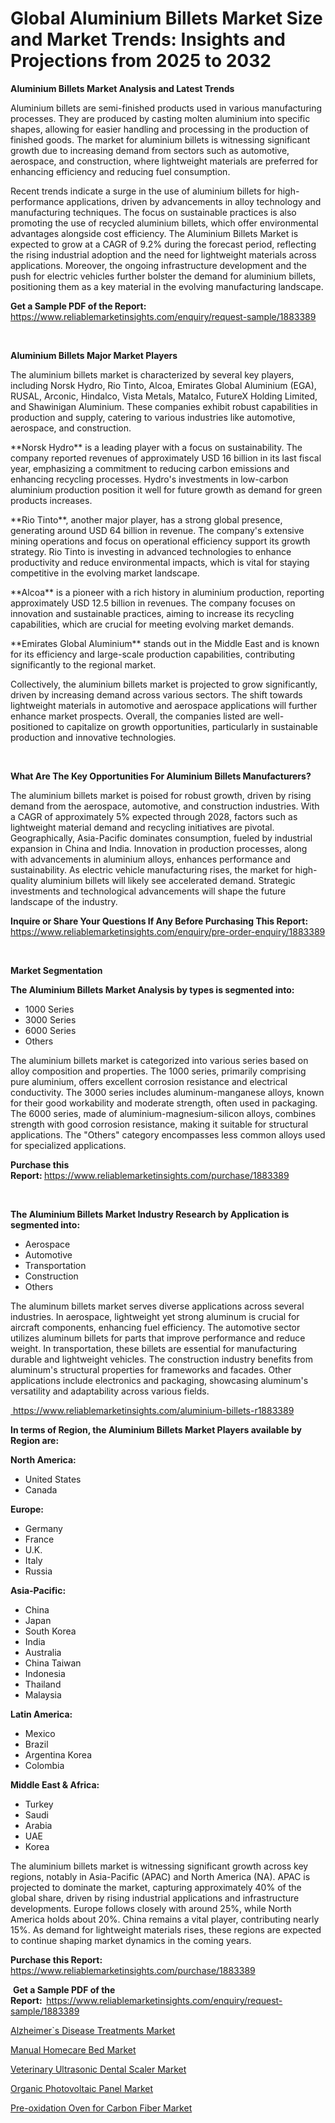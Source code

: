 <p><h1>Global Aluminium Billets Market Size and Market Trends: Insights and Projections from 2025 to 2032</h1></p><p><strong>Aluminium Billets Market Analysis and Latest Trends</strong></p>
<p><p>Aluminium billets are semi-finished products used in various manufacturing processes. They are produced by casting molten aluminium into specific shapes, allowing for easier handling and processing in the production of finished goods. The market for aluminium billets is witnessing significant growth due to increasing demand from sectors such as automotive, aerospace, and construction, where lightweight materials are preferred for enhancing efficiency and reducing fuel consumption.</p><p>Recent trends indicate a surge in the use of aluminium billets for high-performance applications, driven by advancements in alloy technology and manufacturing techniques. The focus on sustainable practices is also promoting the use of recycled aluminium billets, which offer environmental advantages alongside cost efficiency. The Aluminium Billets Market is expected to grow at a CAGR of 9.2% during the forecast period, reflecting the rising industrial adoption and the need for lightweight materials across applications. Moreover, the ongoing infrastructure development and the push for electric vehicles further bolster the demand for aluminium billets, positioning them as a key material in the evolving manufacturing landscape.</p></p>
<p><strong>Get a Sample PDF of the Report:&nbsp;</strong> <a href="https://www.reliablemarketinsights.com/enquiry/request-sample/1883389?utm_campaign=2217&utm_medium=2&utm_source=Github&utm_content=ia&utm_term=31012025&utm_id=aluminium-billets">https://www.reliablemarketinsights.com/enquiry/request-sample/1883389</a></p>
<p>&nbsp;</p>
<p><strong>Aluminium Billets Major Market Players</strong></p>
<p><p>The aluminium billets market is characterized by several key players, including Norsk Hydro, Rio Tinto, Alcoa, Emirates Global Aluminium (EGA), RUSAL, Arconic, Hindalco, Vista Metals, Matalco, FutureX Holding Limited, and Shawinigan Aluminium. These companies exhibit robust capabilities in production and supply, catering to various industries like automotive, aerospace, and construction.</p><p>**Norsk Hydro** is a leading player with a focus on sustainability. The company reported revenues of approximately USD 16 billion in its last fiscal year, emphasizing a commitment to reducing carbon emissions and enhancing recycling processes. Hydro's investments in low-carbon aluminium production position it well for future growth as demand for green products increases.</p><p>**Rio Tinto**, another major player, has a strong global presence, generating around USD 64 billion in revenue. The company's extensive mining operations and focus on operational efficiency support its growth strategy. Rio Tinto is investing in advanced technologies to enhance productivity and reduce environmental impacts, which is vital for staying competitive in the evolving market landscape.</p><p>**Alcoa** is a pioneer with a rich history in aluminium production, reporting approximately USD 12.5 billion in revenues. The company focuses on innovation and sustainable practices, aiming to increase its recycling capabilities, which are crucial for meeting evolving market demands.</p><p>**Emirates Global Aluminium** stands out in the Middle East and is known for its efficiency and large-scale production capabilities, contributing significantly to the regional market. </p><p>Collectively, the aluminium billets market is projected to grow significantly, driven by increasing demand across various sectors. The shift towards lightweight materials in automotive and aerospace applications will further enhance market prospects. Overall, the companies listed are well-positioned to capitalize on growth opportunities, particularly in sustainable production and innovative technologies.</p></p>
<p>&nbsp;</p>
<p><strong>What Are The Key Opportunities For Aluminium Billets Manufacturers?</strong></p>
<p><p>The aluminium billets market is poised for robust growth, driven by rising demand from the aerospace, automotive, and construction industries. With a CAGR of approximately 5% expected through 2028, factors such as lightweight material demand and recycling initiatives are pivotal. Geographically, Asia-Pacific dominates consumption, fueled by industrial expansion in China and India. Innovation in production processes, along with advancements in aluminium alloys, enhances performance and sustainability. As electric vehicle manufacturing rises, the market for high-quality aluminium billets will likely see accelerated demand. Strategic investments and technological advancements will shape the future landscape of the industry.</p></p>
<p><strong>Inquire or Share Your Questions If Any Before Purchasing This Report:</strong> <a href="https://www.reliablemarketinsights.com/enquiry/pre-order-enquiry/1883389?utm_campaign=2217&utm_medium=2&utm_source=Github&utm_content=ia&utm_term=31012025&utm_id=aluminium-billets">https://www.reliablemarketinsights.com/enquiry/pre-order-enquiry/1883389</a></p>
<p>&nbsp;</p>
<p><strong>Market Segmentation</strong></p>
<p><strong>The Aluminium Billets Market Analysis by types is segmented into:</strong></p>
<p><ul><li>1000 Series</li><li>3000 Series</li><li>6000 Series</li><li>Others</li></ul></p>
<p><p>The aluminium billets market is categorized into various series based on alloy composition and properties. The 1000 series, primarily comprising pure aluminium, offers excellent corrosion resistance and electrical conductivity. The 3000 series includes aluminum-manganese alloys, known for their good workability and moderate strength, often used in packaging. The 6000 series, made of aluminium-magnesium-silicon alloys, combines strength with good corrosion resistance, making it suitable for structural applications. The "Others" category encompasses less common alloys used for specialized applications.</p></p>
<p><strong>Purchase this Report:&nbsp;</strong><a href="https://www.reliablemarketinsights.com/purchase/1883389?utm_campaign=2217&utm_medium=2&utm_source=Github&utm_content=ia&utm_term=31012025&utm_id=aluminium-billets">https://www.reliablemarketinsights.com/purchase/1883389</a></p>
<p>&nbsp;</p>
<p><strong>The Aluminium Billets Market Industry Research by Application is segmented into:</strong></p>
<p><ul><li>Aerospace</li><li>Automotive</li><li>Transportation</li><li>Construction</li><li>Others</li></ul></p>
<p><p>The aluminum billets market serves diverse applications across several industries. In aerospace, lightweight yet strong aluminum is crucial for aircraft components, enhancing fuel efficiency. The automotive sector utilizes aluminum billets for parts that improve performance and reduce weight. In transportation, these billets are essential for manufacturing durable and lightweight vehicles. The construction industry benefits from aluminum's structural properties for frameworks and facades. Other applications include electronics and packaging, showcasing aluminum's versatility and adaptability across various fields.</p></p>
<p><a href="https://www.reliablemarketinsights.com/aluminium-billets-r1883389?utm_campaign=2217&utm_medium=2&utm_source=Github&utm_content=ia&utm_term=31012025&utm_id=aluminium-billets">&nbsp;https://www.reliablemarketinsights.com/aluminium-billets-r1883389</a></p>
<p><strong>In terms of Region, the Aluminium Billets Market Players available by Region are:</strong></p>
<p>
    <p> <strong> North America: </strong>
        <ul>
            <li>United States</li>
            <li>Canada</li>
        </ul>
        </p> 
    <p> <strong> Europe: </strong>
        <ul>
            <li>Germany</li>
            <li>France</li>
            <li>U.K.</li>
            <li>Italy</li>
            <li>Russia</li>
        </ul>
        </p> 
    <p> <strong> Asia-Pacific: </strong>
        <ul>
            <li>China</li>
            <li>Japan</li>
            <li>South Korea</li>
            <li>India</li>
            <li>Australia</li>
            <li>China Taiwan</li>
            <li>Indonesia</li>
            <li>Thailand</li>
            <li>Malaysia</li>
        </ul>
        </p> 
    <p> <strong> Latin America: </strong>
        <ul>
            <li>Mexico</li>
            <li>Brazil</li>
            <li>Argentina Korea</li>
            <li>Colombia</li>
        </ul>
        </p> 
    <p> <strong> Middle East & Africa: </strong>
        <ul>
            <li>Turkey</li>
            <li>Saudi</li>
            <li>Arabia</li>
            <li>UAE</li>
            <li>Korea</li>
        </ul>
    </p>
    </p>
<p><p>The aluminium billets market is witnessing significant growth across key regions, notably in Asia-Pacific (APAC) and North America (NA). APAC is projected to dominate the market, capturing approximately 40% of the global share, driven by rising industrial applications and infrastructure developments. Europe follows closely with around 25%, while North America holds about 20%. China remains a vital player, contributing nearly 15%. As demand for lightweight materials rises, these regions are expected to continue shaping market dynamics in the coming years.</p></p>
<p><strong>Purchase this Report: </strong><a href="https://www.reliablemarketinsights.com/purchase/1883389?utm_campaign=2217&utm_medium=2&utm_source=Github&utm_content=ia&utm_term=31012025&utm_id=aluminium-billets">https://www.reliablemarketinsights.com/purchase/1883389</a></p>
<p>&nbsp;<strong>Get a Sample PDF of the Report:&nbsp;&nbsp;</strong><a href="https://www.reliablemarketinsights.com/enquiry/request-sample/1883389?utm_campaign=2217&utm_medium=2&utm_source=Github&utm_content=ia&utm_term=31012025&utm_id=aluminium-billets">https://www.reliablemarketinsights.com/enquiry/request-sample/1883389</a></p>
<p><strong></strong></p>
<p><p><a href="https://www.linkedin.com/pulse/alzheimers-disease-treatments-market-forecast-global-trends-gadqe?utm_campaign=2217&utm_medium=2&utm_source=Github&utm_content=ia&utm_term=31012025&utm_id=aluminium-billets">Alzheimer`s Disease Treatments Market</a></p><p><a href="https://www.linkedin.com/pulse/manual-homecare-bed-market-report-projected-87-cagr-key-insights-jo2mc?utm_campaign=2217&utm_medium=2&utm_source=Github&utm_content=ia&utm_term=31012025&utm_id=aluminium-billets">Manual Homecare Bed Market</a></p><p><a href="https://www.linkedin.com/pulse/analyzing-projected-cagr-149-veterinary-ultrasonic-dental-scaler-y7aic?utm_campaign=2217&utm_medium=2&utm_source=Github&utm_content=ia&utm_term=31012025&utm_id=aluminium-billets">Veterinary Ultrasonic Dental Scaler Market</a></p><p><a href="https://www.linkedin.com/pulse/global-organic-photovoltaic-panel-market-trends-applications-hzdpe?utm_campaign=2217&utm_medium=2&utm_source=Github&utm_content=ia&utm_term=31012025&utm_id=aluminium-billets">Organic Photovoltaic Panel Market</a></p><p><a href="https://www.linkedin.com/pulse/close-examination-pre-oxidation-oven-carbon-fiber-market-udxse?utm_campaign=2217&utm_medium=2&utm_source=Github&utm_content=ia&utm_term=31012025&utm_id=aluminium-billets">Pre-oxidation Oven for Carbon Fiber Market</a></p></p>